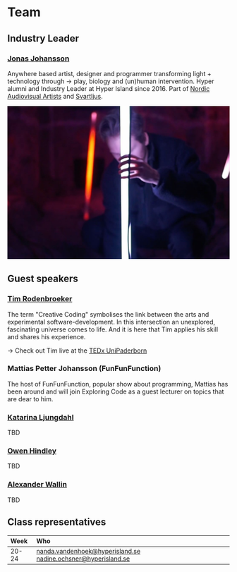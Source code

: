 # Team

## Industry Leader

### [Jonas Johansson](https://jonasjohansson.se/)

Anywhere based artist, designer and programmer transforming light + technology through → play, biology and \(un\)human intervention. Hyper alumni and Industry Leader at Hyper Island since 2016.  Part of [Nordic Audiovisual Artists](https://nava.community/) and [Svartljus](https://svartljus.se/).

![](../.gitbook/assets/jonas-trim.jpg)

## Guest speakers

### [Tim Rodenbroeker](https://timrodenbroeker.de/)

The term "Creative Coding" symbolises the link between the arts and experimental software-development. In this intersection an unexplored, fascinating universe comes to life. And it is here that Tim applies his skill and shares his experience.

→ Check out Tim live at the [TEDx UniPaderborn](https://www.youtube.com/watch?v=JW7oAbLVNJE)

### Mattias Petter Johansson \(FunFunFunction\)

The host of FunFunFunction, popular show about programming, Mattias has been around and will join Exploring Code as a guest lecturer on topics that are dear to him.

### [Katarina Ljungdahl](https://earthpeople.se/katarina)

TBD

### [Owen Hindley](http://www.owenhindley.co.uk/)

TBD

### [Alexander Wallin](https://www.alexanderwallin.com/)

TBD



## Class representatives

| Week | Who |
| :--- | :--- |
| 20-24 | [nanda.vandenhoek@hyperisland.se](mailto:nanda.vandenhoek@hyperisland.se) [nadine.ochsner@hyperisland.se](mailto:nadine.ochsner@hyperisland.se) |

